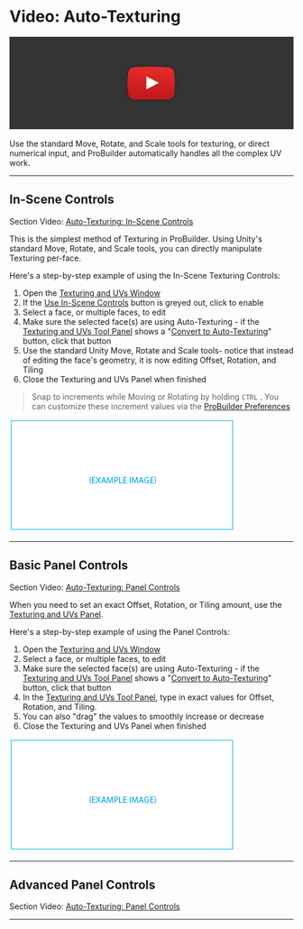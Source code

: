 # Video: Auto-Texturing

[![ProBuilder Toolbar Video](../images/VideoLink_YouTube_768.png)](@todo)

Use the standard Move, Rotate, and Scale tools for texturing, or direct numerical input, and ProBuilder automatically handles all the complex UV work.

---

## In-Scene Controls

<div class="info-box warning">
Section Video: <a href="@todo">Auto-Texturing: In-Scene Controls</a>
</div>

This is the simplest method of Texturing in ProBuilder. Using Unity's standard Move, Rotate, and Scale tools, you can directly manipulate Texturing per-face.

Here's a step-by-step example of using the In-Scene Texturing Controls:

1. Open the [Texturing and UVs Window](@todo)
1. If the [Use In-Scene Controls](@todo) button is greyed out, click to enable
1. Select a face, or multiple faces, to edit
1. Make sure the selected face(s) are using Auto-Texturing - if the [Texturing and UVs Tool Panel](@todo) shows a "[Convert to Auto-Texturing](@todo)" button, click that button
1. Use the standard Unity Move, Rotate and Scale tools- notice that instead of editing the face's geometry, it is now editing Offset, Rotation, and Tiling
1. Close the Texturing and UVs Panel when finished

> Snap to increments while Moving or Rotating by holding `CTRL` . You can customize these increment values via the [ProBuilder Preferences](@todo)

![@todo](../images/PlaceholderImage.png)

---

## Basic Panel Controls

<div class="info-box warning">
Section Video: <a href="@todo">Auto-Texturing: Panel Controls</a>
</div>

When you need to set an exact Offset, Rotation, or Tiling amount, use the [Texturing and UVs Panel](@todo).

Here's a step-by-step example of using the Panel Controls:

1. Open the [Texturing and UVs Window](@todo)
1. Select a face, or multiple faces, to edit
1. Make sure the selected face(s) are using Auto-Texturing - if the [Texturing and UVs Tool Panel](@todo) shows a "[Convert to Auto-Texturing](@todo)" button, click that button
1. In the [Texturing and UVs Tool Panel](@todo), type in exact values for Offset, Rotation, and Tiling.
1. You can also "drag" the values to smoothly increase or decrease
1. Close the Texturing and UVs Panel when finished

![@todo](../images/PlaceholderImage.png)

---

## Advanced Panel Controls

<div class="info-box warning">
Section Video: <a href="@todo">Auto-Texturing: Panel Controls</a>
</div>



---


  

   